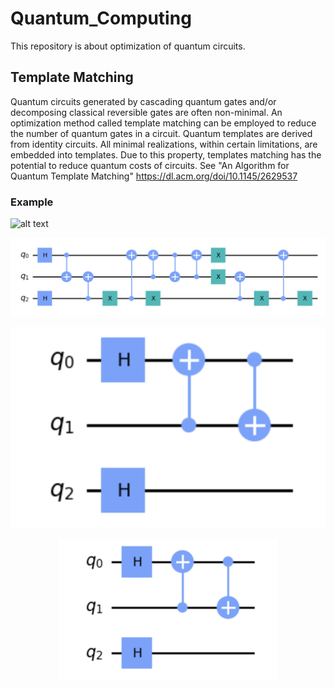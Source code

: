 # Quantum_Computing
This repository is about optimization of quantum circuits.

## Template Matching ##
Quantum circuits generated by cascading quantum gates and/or decomposing classical reversible gates are often non-minimal. An optimization method called template matching can be employed to reduce the number of quantum gates in a circuit. Quantum templates are derived from identity circuits. All minimal realizations, within certain limitations, are embedded into templates. Due to this property, templates matching has the potential to reduce quantum costs of circuits. See "An Algorithm for Quantum Template Matching" https://dl.acm.org/doi/10.1145/2629537

### Example ###

![alt text](https://github.com/mazder/Quantum_Computing/blob/master/Enigma.png?raw=true)

![alt text](https://github.com/mazder/Quantum_Computing/blob/master/OrgCirc.png?raw=true)

![alt text](https://github.com/mazder/Quantum_Computing/blob/master/OptzCirc.png?raw=true)


<p align="center">
  <img src="https://github.com/mazder/Quantum_Computing/blob/master/OptzCirc.png" width="350" alt="accessibility text">
</p>
